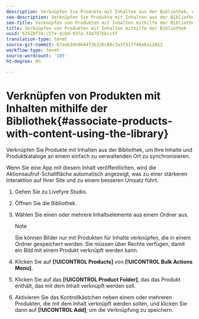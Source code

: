 ```yaml
---
description: Verknüpfen Sie Produkte mit Inhalten aus der Bibliothek, um Ihre Inhalte und Produktkataloge an einem einfach zu verwaltenden Ort zu synchronisieren.
seo-description: Verknüpfen Sie Produkte mit Inhalten aus der Bibliothek, um Ihre Inhalte und Produktkataloge an einem einfach zu verwaltenden Ort zu synchronisieren.
seo-title: Verknüpfen von Produkten mit Inhalten mithilfe der Bibliothek
title: Verknüpfen von Produkten mit Inhalten mithilfe der Bibliothek
uuid: 63520f34-c5fe-4cbd-937a-33d707bbcc5f
translation-type: tm+mt
source-git-commit: 67aeb3de964473b326c88c3a3f81ff48a6a12652
workflow-type: tm+mt
source-wordcount: '185'
ht-degree: 0%

---
```



# Verknüpfen von Produkten mit Inhalten mithilfe der Bibliothek{#associate-products-with-content-using-the-library}

Verknüpfen Sie Produkte mit Inhalten aus der Bibliothek, um Ihre Inhalte und Produktkataloge an einem einfach zu verwaltenden Ort zu synchronisieren.

Wenn Sie eine App mit diesem Inhalt veröffentlichen, wird die Aktionsaufruf-Schaltfläche automatisch angezeigt, was zu einer stärkeren Interaktion auf Ihrer Site und zu einem besseren Umsatz führt.

1. Gehen Sie zu Livefyre Studio.
1. Öffnen Sie die Bibliothek.
1. Wählen Sie einen oder mehrere Inhaltselemente aus einem Ordner aus.

   >[!NOTE]
   >
   >Sie können Bilder nur mit Produkten für Inhalte verknüpfen, die in einem Ordner gespeichert werden. Sie müssen über Rechte verfügen, damit ein Bild mit einem Produkt verknüpft werden kann.

1. Klicken Sie auf **[!UICONTROL Products]** von **[!UICONTROL Bulk Actions Menu]**.
1. Klicken Sie auf das **[!UICONTROL Product Folder]**, das das Produkt enthält, das mit dem Inhalt verknüpft werden soll.
1. Aktivieren Sie das Kontrollkästchen neben einem oder mehreren Produkten, die mit dem Inhalt verknüpft werden sollen, und klicken Sie dann auf **[!UICONTROL Add]**, um die Verknüpfung zu speichern.

